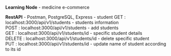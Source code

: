 **Learning Node** - medicine e-commerce <br>
  
**RestAPI** - Postman, PostgreSQL, Express - student 
                GET : localhost:3000/api/v1/students  - students information <br>
                POST : localhost:3000/api/v1/students - add students  <br>
                GET : localhost:3000/api/v1/students/id - specific student details  <br>
                DELETE : localhost:3000/api/v1/students/id - delete specific student  <br>
                PUT : localhost:3000/api/v1/students/id - update name of student according to its id  <br>

